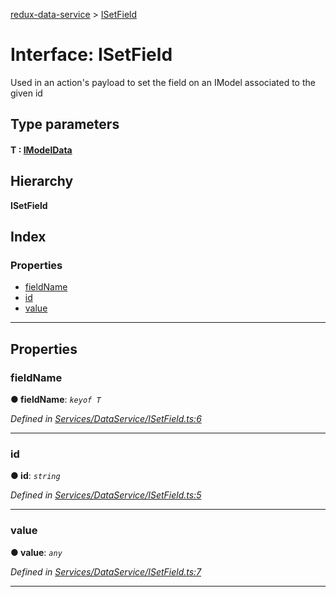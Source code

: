 [redux-data-service](../README.md) > [ISetField](../interfaces/isetfield.md)

# Interface: ISetField

Used in an action's payload to set the field on an IModel associated to the given id

## Type parameters
#### T :  [IModelData](imodeldata.md)
## Hierarchy

**ISetField**

## Index

### Properties

* [fieldName](isetfield.md#fieldname)
* [id](isetfield.md#id)
* [value](isetfield.md#value)

---

## Properties

<a id="fieldname"></a>

###  fieldName

**● fieldName**: *`keyof T`*

*Defined in [Services/DataService/ISetField.ts:6](https://github.com/Rediker-Software/redux-data-service/blob/d4786b8/src/Services/DataService/ISetField.ts#L6)*

___
<a id="id"></a>

###  id

**● id**: *`string`*

*Defined in [Services/DataService/ISetField.ts:5](https://github.com/Rediker-Software/redux-data-service/blob/d4786b8/src/Services/DataService/ISetField.ts#L5)*

___
<a id="value"></a>

###  value

**● value**: *`any`*

*Defined in [Services/DataService/ISetField.ts:7](https://github.com/Rediker-Software/redux-data-service/blob/d4786b8/src/Services/DataService/ISetField.ts#L7)*

___


